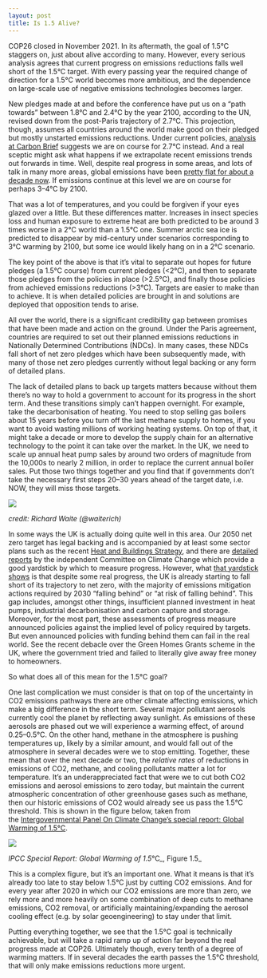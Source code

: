 ```yaml
---
layout: post
title: Is 1.5 Alive?
---
```



COP26 closed in November 2021. In its aftermath, the goal of 1.5°C staggers on, just about alive according to many. However, every serious analysis agrees that current progress on emissions reductions falls well short of the 1.5°C target. With every passing year the required change of direction for a 1.5°C world becomes more ambitious, and the dependence on large-scale use of negative emissions technologies becomes larger.

New pledges made at and before the conference have put us on a “path towards” between 1.8°C and 2.4°C by the year 2100, according to the UN, revised down from the post-Paris trajectory of 2.7°C. This projection, though, assumes all countries around the world make good on their pledged but mostly unstarted emissions reductions. Under current policies, [analysis at Carbon Brief](https://www.carbonbrief.org/analysis-do-cop26-promises-keep-global-warming-below-2c) suggests we are on course for 2.7°C instead. And a real sceptic might ask what happens if we extrapolate recent emissions trends out forwards in time. Well, despite real progress in some areas, and lots of talk in many more areas, global emissions have been [pretty flat for about a decade now](https://ourworldindata.org/co2-emissions). If emissions continue at this level we are on course for perhaps 3–4°C by 2100.

That was a lot of temperatures, and you could be forgiven if your eyes glazed over a little. But these differences matter. Increases in insect species loss and human exposure to extreme heat are both predicted to be around 3 times worse in a 2°C world than a 1.5°C one. Summer arctic sea ice is predicted to disappear by mid-century under scenarios corresponding to 3°C warming by 2100, but some ice would likely hang on in a 2°C scenario.

The key point of the above is that it’s vital to separate out hopes for future pledges (a 1.5°C course) from current pledges (<2°C), and then to separate those pledges from the policies in place (>2.5°C), and finally those policies from achieved emissions reductions (>3°C). Targets are easier to make than to achieve. It is when detailed policies are brought in and solutions are deployed that opposition tends to arise.

All over the world, there is a significant credibility gap between promises that have been made and action on the ground. Under the Paris agreement, countries are required to set out their planned emissions reductions in Nationally Determined Contributions (NDCs). In many cases, these NDCs fall short of net zero pledges which have been subsequently made, with many of those net zero pledges currently without legal backing or any form of detailed plans.

The lack of detailed plans to back up targets matters because without them there’s no way to hold a government to account for its progress in the short term. And these transitions simply can’t happen overnight. For example, take the decarbonisation of heating. You need to stop selling gas boilers about 15 years before you turn off the last methane supply to homes, if you want to avoid wasting millions of working heating systems. On top of that, it might take a decade or more to develop the supply chain for an alternative technology to the point it can take over the market. In the UK, we need to scale up annual heat pump sales by around two orders of magnitude from the 10,000s to nearly 2 million, in order to replace the current annual boiler sales. Put those two things together and you find that if governments don’t take the necessary first steps 20–30 years ahead of the target date, i.e. NOW, they will miss those targets.

![](https://miro.medium.com/v2/resize:fit:1400/0*FPmEkCsVLLOSPkvP)

_credit: Richard Waite (@waiterich)_

In some ways the UK is actually doing quite well in this area. Our 2050 net zero target has legal backing and is accompanied by at least some sector plans such as the recent [Heat and Buildings Strategy](https://www.gov.uk/government/publications/heat-and-buildings-strategy), and there are [detailed reports](https://www.theccc.org.uk/publication/net-zero-technical-report/) by the independent Committee on Climate Change which provide a good yardstick by which to measure progress. However, what [that yardstick shows](https://www.theccc.org.uk/wp-content/uploads/2021/06/Progress-in-reducing-emissions-2021-Report-to-Parliament.pdf) is that despite some real progress, the UK is already starting to fall short of its trajectory to net zero, with the majority of emissions mitigation actions required by 2030 “falling behind” or “at risk of falling behind”. This gap includes, amongst other things, insufficient planned investment in heat pumps, industrial decarbonisation and carbon capture and storage. Moreover, for the most part, these assessments of progress measure announced policies against the implied level of policy required by targets. But even announced policies with funding behind them can fail in the real world. See the recent debacle over the Green Homes Grants scheme in the UK, where the government tried and failed to literally give away free money to homeowners.

So what does all of this mean for the 1.5°C goal?

One last complication we must consider is that on top of the uncertainty in CO2 emissions pathways there are other climate affecting emissions, which make a big difference in the short term. Several major pollutant aerosols currently cool the planet by reflecting away sunlight. As emissions of these aerosols are phased out we will experience a warming effect, of around 0.25–0.5°C. On the other hand, methane in the atmosphere is pushing temperatures up, likely by a similar amount, and would fall out of the atmosphere in several decades were we to stop emitting. Together, these mean that over the next decade or two, the _relative rates_ of reductions in emissions of CO2, methane, and cooling pollutants matter a lot for temperature. It’s an underappreciated fact that were we to cut both CO2 emissions and aerosol emissions to zero today, but maintain the current atmospheric concentration of other greenhouse gases such as methane, then our historic emissions of CO2 would already see us pass the 1.5°C threshold. This is shown in the figure below, taken from the [Intergovernmental Panel On Climate Change’s special report: Global Warming of 1.5°C](https://www.ipcc.ch/sr15/chapter/chapter-1/).

![](https://miro.medium.com/v2/resize:fit:1400/0*LBl9vgHBK6k4Z_iX)

_IPCC Special Report: Global Warming of 1.5_°C_, Figure 1.5_

This is a complex figure, but it’s an important one. What it means is that it’s already too late to stay below 1.5°C just by cutting CO2 emissions. And for every year after 2020 in which our CO2 emissions are more than zero, we rely more and more heavily on some combination of deep cuts to methane emissions, CO2 removal, or artificially maintaining/expanding the aerosol cooling effect (e.g. by solar geoengineering) to stay under that limit.

Putting everything together, we see that the 1.5°C goal is technically achievable, but will take a rapid ramp up of action far beyond the real progress made at COP26. Ultimately though, every tenth of a degree of warming matters. If in several decades the earth passes the 1.5°C threshold, that will only make emissions reductions more urgent.
